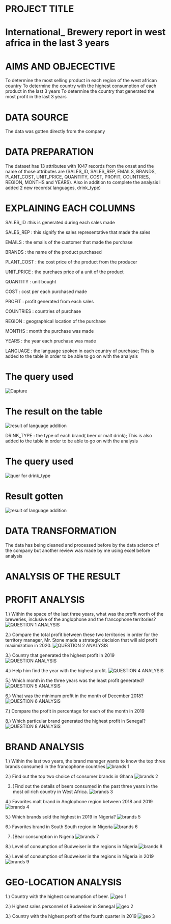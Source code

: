 # PROJECT TITLE 
# International_ Brewery report in west africa in the last 3 years 


# AIMS AND OBJECECTIVE
To determine the most selling product in each region of the west african country
To determine the country with the highest consumption of each product in the last 3 years
To determine the country that generated the most profit in the last 3 years 


# DATA SOURCE
The data was gotten directly from the company


# DATA PREPARATION
The dataset has 13 attributes with 1047 records from the onset and the name of those attributes are (SALES_ID, SALES_REP, EMAILS, BRANDS, PLANT_COST, UNIT_PRICE, QUANTITY, COST, PROFIT, COUNTRIES, REGION, MONTHS and YEARS). Also in addition to complete the analysis I added 2 new records( languages, drink_type)


# EXPLAINING EACH COLUMNS
SALES_ID :this is generated during each sales made

SALES_REP : this signify the sales representative that made the sales

EMAILS : the emails of the customer that made the purchase

BRANDS : the name of the product purchased

PLANT_COST : the cost price of the product from the producer

UNIT_PRICE : the purchaes price of a unit of the product

QUANTITY : unit bought

COST : cost per each purchased made

PROFIT : profit generated from each sales

COUNTRIES : countries of purchase

REGION : geographical location of the purchase

MONTHS : month the purchase was made

YEARS : the year each pruchase was made

LANGUAGE : the language spoken in each country of purchase; This is added to the table in order to be able to go on with the analysis

# The query used
![Capture](https://github.com/Danboko19/international-Brewery-report/assets/148493509/fa29fdde-6bd8-47dc-8fc0-3c82aab1ca63)

# The result on the table
![result of language addition](https://github.com/Danboko19/international-Brewery-report/assets/148493509/586fc100-0551-458a-a0b2-25202e09ccc6)

DRINK_TYPE : the type of each brand( beer or malt drink); This is also added to the table in order to be able to go on with the analysis
# The query used
![quer for drink_type](https://github.com/Danboko19/international-Brewery-report/assets/148493509/0bce40a9-11b9-4d95-a9a1-80037abea074)
# Result gotten
![result of language addition](https://github.com/Danboko19/international-Brewery-report/assets/148493509/d987bb3d-621b-42f2-a037-d87a39fdd854)


# DATA TRANSFORMATION
The data has being cleaned and processed before by the data science of the company but another review was made by me using excel before analysis

# ANALYSIS OF THE RESULT

# PROFIT ANALYSIS

1.) Within the space of the last three years, what was the profit worth of the breweries,
inclusive of the anglophone and the francophone territories?
![QUESTION 1 ANALYSIS](https://github.com/Danboko19/international-Brewery-report/assets/148493509/67ef6a30-4af4-4097-b792-e7beccec722e)

2.) Compare the total profit between these two territories in order for the territory
manager, Mr. Stone made a strategic decision that will aid profit maximization in 2020.
![QUESTION 2 ANALYSIS](https://github.com/Danboko19/international-Brewery-report/assets/148493509/13c2da34-a7e2-4bed-a4af-017637385483)

3.) Country that generated the highest profit in 2019
![QUESTION  ANALYSIS](https://github.com/Danboko19/international-Brewery-report/assets/148493509/c5ee6142-e28b-43d0-a45e-d2b0c9a19a03)

4.) Help him find the year with the highest profit.
![QUESTION 4 ANALYSIS](https://github.com/Danboko19/international-Brewery-report/assets/148493509/bec4d6fc-d3c0-47aa-848f-7e8b439ef545)

5.) Which month in the three years was the least profit generated?
![QUESTION 5 ANALYSIS](https://github.com/Danboko19/international-Brewery-report/assets/148493509/59c6d52c-882c-4985-aae3-c6cbe1d5f607)

6.) What was the minimum profit in the month of December 2018?
![QUESTION 6 ANALYSIS](https://github.com/Danboko19/international-Brewery-report/assets/148493509/f8865602-d00d-45f0-af8e-6b80389dccbe)

7.) Compare the profit in percentage for each of the month in 2019

8.) Which particular brand generated the highest profit in Senegal?
![QUESTION 8 ANALYSIS](https://github.com/Danboko19/international-Brewery-report/assets/148493509/1d1383d4-07bb-4e2c-aa83-22398e533a2a)

# BRAND ANALYSIS

1.) Within the last two years, the brand manager wants to know the top three brands consumed in the
francophone countries
![brands 1](https://github.com/Danboko19/international-Brewery-report/assets/148493509/5fbf2900-9c39-476a-a218-d3158558696f)

2.) Find out the top two choice of consumer brands in Ghana
![brands 2](https://github.com/Danboko19/international-Brewery-report/assets/148493509/9afda0b1-b914-446e-94f5-c06c13e08554)

3. )Find out the details of beers consumed in the past three years in the most oil rich country in West
Africa.
![brands 3](https://github.com/Danboko19/international-Brewery-report/assets/148493509/07d5f35d-c41e-41fb-bff5-eae39802edea)

4.) Favorites malt brand in Anglophone region between 2018 and 2019
![brands 4](https://github.com/Danboko19/international-Brewery-report/assets/148493509/960b59eb-2dbf-4545-a81b-9d35d1182918)

5.) Which brands sold the highest in 2019 in Nigeria?
![brands 5](https://github.com/Danboko19/international-Brewery-report/assets/148493509/6eea245a-c8e9-4282-ab3e-5e65f46d582b)

6.) Favorites brand in South South region in Nigeria
![brands 6](https://github.com/Danboko19/international-Brewery-report/assets/148493509/e24726e9-062e-41c7-af1d-8856d1155637)

7. )Bear consumption in Nigeria
![brands 7](https://github.com/Danboko19/international-Brewery-report/assets/148493509/13d6f872-313d-4a41-acb3-686e7a932e4a)

8.) Level of consumption of Budweiser in the regions in Nigeria
![brands 8](https://github.com/Danboko19/international-Brewery-report/assets/148493509/41ea7470-f6d3-430a-b037-f30574c6f459)

9.) Level of consumption of Budweiser in the regions in Nigeria in 2019
![brands 9](https://github.com/Danboko19/international-Brewery-report/assets/148493509/ad8d6322-8b08-4579-b7ed-b465ff59d28b)

# GEO-LOCATION ANALYSIS

1.) Country with the highest consumption of beer.
![geo 1](https://github.com/Danboko19/international-Brewery-report/assets/148493509/116092ea-2606-4ab9-a331-2c953a7b4876)

2.) Highest sales personnel of Budweiser in Senegal
![geo 2](https://github.com/Danboko19/international-Brewery-report/assets/148493509/ada4a639-a8e7-430f-aec5-88a99f584f64)

3.) Country with the highest profit of the fourth quarter in 2019
![geo 3](https://github.com/Danboko19/international-Brewery-report/assets/148493509/116a9b50-39f2-49e8-b560-4297c76f7993)
